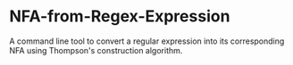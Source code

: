 # NFA-from-Regex-Expression
A command line tool to convert a regular expression into its corresponding NFA using Thompson's construction algorithm.

